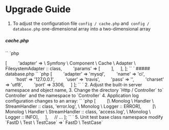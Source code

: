 # Upgrade Guide

1. To adjust the configuration file `config / cache.php` and` config / database.php` one-dimensional array into a two-dimensional array

##### cache.php

`` `php
<? php
return [
    'default' => [
        'adapter' => \ Symfony \ Component \ Cache \ Adapter \ FilesystemAdapter :: class,
        'params' => [
        ],
    ],
];
`` `

##### database.php

`` `php
<? php
return [
    'default' => [
        'adapter' => 'mysql',
        'name' => 'ci',
        'host' => '127.0.0.1',
        'user' => 'travis',
        'pass' => '',
        'charset' => 'utf8',
        'port' => 3306,
    ]
];
`` `

2. Adjust the built-in server namespace and object name,

3. Change the directory `Http / Controller` to` Controller` and the namespace to `Controller`

4. Application log configuration changes to an array:

`` `php
<? php

return [
    // ...
    'log' => [
        [\ Monolog \ Handler \ StreamHandler :: class, 'error.log', \ Monolog \ Logger :: ERROR],
        [\ Monolog \ Handler \ StreamHandler :: class, 'access.log', \ Monolog \ Logger :: INFO],
    ],
    // ...
];
`` `

5. Unit test base class namespace modify `FastD \ Test \ TestCase` =>` FastD \ TestCase`